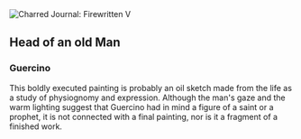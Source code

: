 <div class="artwork-of-the-day">
  <div class="container">
    <div class="img-wrapper">
      <img
        src="https://uploads7.wikiart.org/images/guercino/head-of-an-old-man.jpg!Large.jpg"
        alt="Charred Journal: Firewritten V" />
    </div>
    <div class="artwork-detail">
      <div class="artwork-origin"> 
        <h2 class="artwork-name">Head of an old Man</h2>
        <h3 class="artist">
          Guercino
        </h3>
      </div>
      <p class="description">
        <span class="artwork-description-text ng-binding" ng-bind-html="viewModel.ArtworkOfTheDay.Description | unsafe">This boldly executed painting is probably an oil sketch made from the life as a study of physiognomy and expression. Although the man's gaze and the warm lighting suggest that Guercino had in mind a figure of a saint or a prophet, it is not connected with a final painting, nor is it a fragment of a finished work.</span>
                        <div class="text-shadow-container ng-hide" ng-show="showShadow"></div>
      </p>
    </div>
  </div>

</div>
